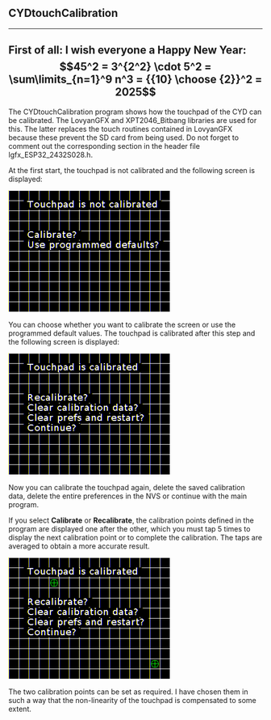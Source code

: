 ## CYDtouchCalibration
---
First of all: **I wish everyone a Happy New Year**: 
$$45^2 = 3^{2^2} \cdot 5^2 = \sum\limits_{n=1}^9 n^3 = {{10} \choose {2}}^2 = 2025$$ 
---
The CYDtouchCalibration program shows how the touchpad of the CYD can be 
calibrated. The LovyanGFX and XPT2046_Bitbang libraries are used for this. The 
latter replaces the touch routines contained in LovyanGFX because these prevent 
the SD card from being used. Do not forget to comment out the corresponding 
section in the header file lgfx_ESP32_2432S028.h.

At the first start, the touchpad is not calibrated and the following screen is 
displayed:

![uncalibrated](/images/uncalibrated.png)

You can choose whether you want to calibrate the screen or use the programmed 
default values. The touchpad is calibrated after this step and the following 
screen is displayed:

![uncalibrated](/images/calibrated.png)

Now you can calibrate the touchpad again, delete the saved calibration data, 
delete the entire preferences in the NVS or continue with the main program.

If you select **Calibrate** or **Recalibrate**, the calibration points defined in the program are displayed one after the other, which you must tap 5 times to display the next calibration point or to complete the calibration. The taps are averaged to 
obtain a more accurate result.

![calibration](/images/calibration.png)

The two calibration points can be set as required. I have chosen them in such a way that the non-linearity of the touchpad is compensated to some extent. 

